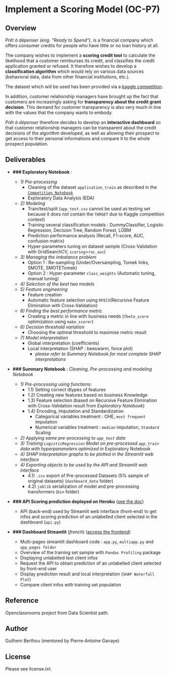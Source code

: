 # Implement a Scoring Model (OC-P7)

## Overview

*Prêt à dépenser (eng. "Ready to Spend")*, is a financial company which offers consumer credits for people who have little or no loan history at all.

The company wishes to implement a **scoring credit tool** to calculate the likelihood that a customer reimburses its credit, and classifies the credit application granted or refused. It therefore wishes to develop a **classification algorithm** which would rely on various data sources (behavioral data, data from other financial institutions, etc.).

The dataset which will be used has been provided via a [kaggle competition](https://www.kaggle.com/c/home-credit-default-risk/data). 

In addition, customer relationship managers have brought up the fact that customers are increasingly asking for **transparency about the credit grant decision**. This demand for customer transparency is also very much in line with the values that the company wants to embody.

*Prêt à dépenser* therefore decides to develop an **interactive dashboard** so that customer relationship managers can be transparent about the credit decisions of the algorithm developed, as well as allowing their prospect to get access to their personal informations and compare it to the whole prospect population.

## Deliverables

* **### Exploratory Notebook** : 
    - *1) Pre-processing* 
        - Cleaning of the dataset `application_train` as described in the [`Competition Notebook`](https://colab.research.google.com/drive/1uorVxsO816YOQMbkizlakGC21wS-xVHh#scrollTo=uN03kboJEVSi)
        - Exploratory Data Analysis (EDA)
    - *2) Modeling*
        - Train/test/split (`app_test.csv` cannot be used as testing set because it does not contain the `TARGET` due to Kaggle competition context)
        - Training several classification models : DummyClassifier, Logistic Regression, Decision Tree, Random Forest, LGBM
        - Prediction performance analysis (Recall, F1-score, AUC, confusion matrix)
        -   Hyper-parameters tuning on dataset sample (Cross-Validation with GridSearchCV, `scoring`=`roc_auc`)
    - *3) Managing the imbalance problem* 
        - Option 1 : Re-sampling (Under/Oversampling, Tomek links, SMOTE, SMOTETomek)
        - Option 2 : Hyper-parameter `class_weights` (Automatic tuning, manual tuning)
    - *4) Selection of the best two models*
    - *5) Feature engineering*
        - Feature creation
        - Automatic feature selection using `RFECV`(Recursive Feature Elimination with Cross-Validation)
    - *6) Finding the best performance metric*
        - Creating a metric in line with business needs (`fbeta_score` optimization using `make_scorer`)
    - *6) Decision threshold variation*
        - Choosing the optimal threshold to maximise metric result
    - *7) Model interpretation*
        - Global interpretation (coefficients)
        - Local interpretation (SHAP : beeswarm, force plot) 
            - *please refer to Summary Notebook for most complete SHAP interpretations*

* **### Summary Notebook** : *Cleaning, Pre-processing and modeling Notebook*
    - *1) Pre-processing using functions*:
        - 1.1) Setting correct dtypes of features
        - 1.2) Creating new features based on business Knowledge
        - 1.3) Feature selection (based on Recursive Feature Elimination with Cross-Validation result from *Exploratory Notebook*)
        - 1.4) Encoding, Imputation and Standardization
            - Categorical variables treatment : OHE, `most frequent` imputation 
            - Numerical variables treatment : `median` imputation, `Standard` Scaling
    - *2) Applying same pre-processing to `app_test` data*
    - *3) Training `LogisticRegression` Model on pre-processed `app_train` data with hyperparameters optimized in* Exploratory Notebook
    - *4) SHAP Interpretation graphs to be plotted in the Streamlit web interface*
    - *4) Exporting objects to be used by the API and Streamlit web interface*
        - 4.1) `.csv` export of Pre-processed Datasets (5% sample of original datasets) (`dashboard_data` folder)
        - 4.2) `joblib` serialization of model and pre-processing transformers (`bin` folder)

* **### API Scoring prediction deployed on Heroku** ([see the doc](https://projetoc-scoring.herokuapp.com/docs))
    - API (back-end) used by Streamlit web interface (front-end) to get infos and scoring prediction of an unlabelled client selected in the dashboard (`api.py`)

* **### Dashboard Streamlit** (*french*) ([access the frontend](https://share.streamlit.io/guilhembr/p7_scoring/main/app.py))
    - Multi-pages streamlit dashboard code : `app.py`, `multiapp.py` and `app_pages folder`
    - Overview of the training set sample with `Pandas Profiling` package
    - Displaying unlabelled test client infos
    - Request the API to obtain prediction of an unlabelled client selected by front-end user
    - Display prediction result and local interpretation (`SHAP Waterfall Plot`)
    - Compare client infos with training set population


## Reference
Openclassrooms project from Data Scientist path.  

## Author
Guilhem Berthou (mentored by Pierre-Antoine Ganaye)

## License
Please see license.txt.
